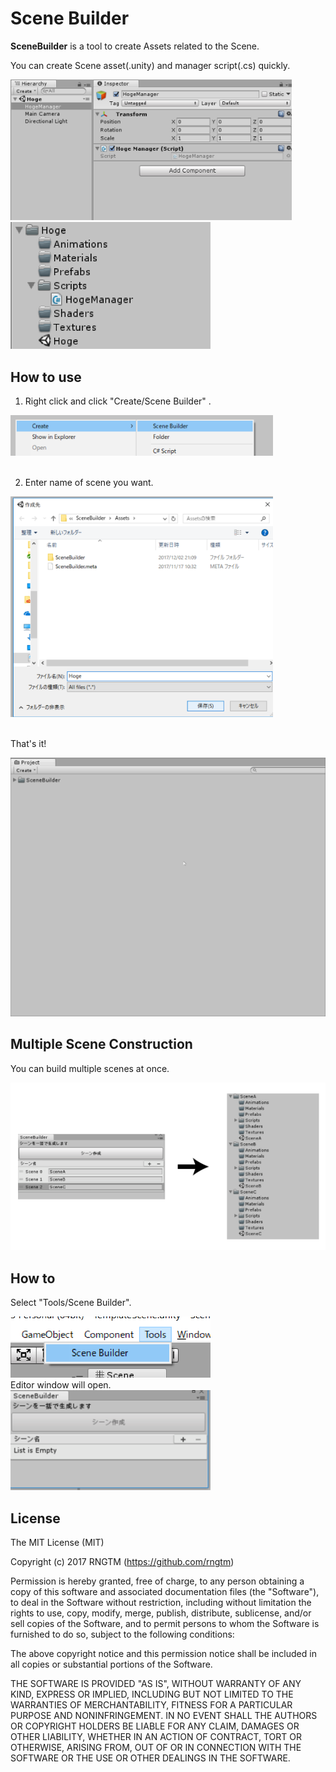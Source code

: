 Scene Builder
============
**SceneBuilder** is a tool to create Assets related to the Scene.

You can create Scene asset(.unity) and manager script(.cs) quickly.

<img src = "./Demo/3_scene.png" width = 450>

<img src = "./Demo/4_files.png" width = 320>


## How to use
1) Right click and click "Create/Scene Builder" .

<img src = "./Demo/1_select.png" width = 420>
<br>
<br>

2) Enter name of scene you want.

<img src = "./Demo/2_enter_name.png" width = 420>
<br>
<br>


That's it!

<img src = "./Demo/5_use.gif" width = 512>

## Multiple Scene Construction
You can build multiple scenes at once.<br>

<img src = "./Demo/6_multiple_construction.png">

## How to

Select "Tools/Scene Builder".<br>

<img src ="./Demo/7_use.png" width = 320>

<br>
Editor window will open.<br>
<img src ="./Demo/8_window.png" width = 320>

License
-------
The MIT License (MIT)

Copyright (c) 2017 RNGTM (https://github.com/rngtm)

Permission is hereby granted, free of charge, to any person obtaining a copy of
this software and associated documentation files (the "Software"), to deal in
the Software without restriction, including without limitation the rights to
use, copy, modify, merge, publish, distribute, sublicense, and/or sell copies of
the Software, and to permit persons to whom the Software is furnished to do so,
subject to the following conditions:

The above copyright notice and this permission notice shall be included in all
copies or substantial portions of the Software.

THE SOFTWARE IS PROVIDED "AS IS", WITHOUT WARRANTY OF ANY KIND, EXPRESS OR
IMPLIED, INCLUDING BUT NOT LIMITED TO THE WARRANTIES OF MERCHANTABILITY, FITNESS
FOR A PARTICULAR PURPOSE AND NONINFRINGEMENT. IN NO EVENT SHALL THE AUTHORS OR
COPYRIGHT HOLDERS BE LIABLE FOR ANY CLAIM, DAMAGES OR OTHER LIABILITY, WHETHER
IN AN ACTION OF CONTRACT, TORT OR OTHERWISE, ARISING FROM, OUT OF OR IN
CONNECTION WITH THE SOFTWARE OR THE USE OR OTHER DEALINGS IN THE SOFTWARE.
